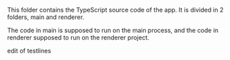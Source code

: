 This folder contains the TypeScript source code of the app.
It is divided in 2 folders, main and renderer.

The code in main is supposed to run on the main process, and the code in renderer supposed
to run on the renderer project.

edit of testlines




